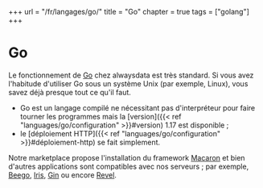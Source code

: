 +++
url = "/fr/langages/go/"
title = "Go"
chapter = true
tags = ["golang"]
+++

# Go

Le fonctionnement de [Go](https://golang.org/) chez alwaysdata est très standard. Si vous avez l'habitude d'utiliser Go sous un système Unix (par exemple, Linux), vous savez déjà presque tout ce qu'il faut.

* Go est un langage compilé ne nécessitant pas d'interpréteur pour faire tourner les programmes mais la [version]({{< ref "languages/go/configuration" >}}#version) 1.17 est disponible ;
* le [déploiement HTTP]({{< ref "languages/go/configuration" >}}#déploiement-http) se fait simplement.


Notre marketplace propose l'installation du framework [Macaron](https://go-macaron.com/) et bien d'autres applications sont compatibles avec nos serveurs ; par exemple, [Beego](https://beego.vip/), [Iris](https://iris-go.com/), [Gin](https://gin-gonic.com/) ou encore [Revel](https://revel.github.io/).
